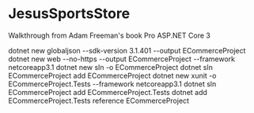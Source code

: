 # JesusSportsStore
Walkthrough from Adam Freeman's book Pro ASP.NET Core 3

dotnet new globaljson --sdk-version 3.1.401 --output ECommerceProject
dotnet new web --no-https --output ECommerceProject --framework netcoreapp3.1
dotnet new sln -o ECommerceProject
dotnet sln ECommerceProject add ECommerceProject
dotnet new xunit -o ECommerceProject.Tests --framework netcoreapp3.1
dotnet sln ECommerceProject add ECommerceProject.Tests
dotnet add ECommerceProject.Tests reference ECommerceProject
